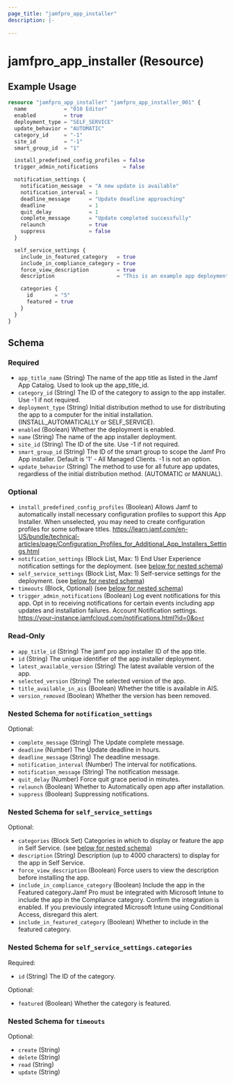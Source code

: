 ```yaml
---
page_title: "jamfpro_app_installer"
description: |-
  
---
```


# jamfpro_app_installer (Resource)


## Example Usage
```terraform
resource "jamfpro_app_installer" "jamfpro_app_installer_001" {
  name            = "010 Editor"
  enabled         = true
  deployment_type = "SELF_SERVICE"
  update_behavior = "AUTOMATIC"
  category_id     = "-1"
  site_id         = "-1"
  smart_group_id  = "1"

  install_predefined_config_profiles = false
  trigger_admin_notifications        = false

  notification_settings {
    notification_message  = "A new update is available"
    notification_interval = 1
    deadline_message      = "Update deadline approaching"
    deadline              = 1
    quit_delay            = 1
    complete_message      = "Update completed successfully"
    relaunch              = true
    suppress              = false
  }

  self_service_settings {
    include_in_featured_category   = true
    include_in_compliance_category = true
    force_view_description         = true
    description                    = "This is an example app deployment"

    categories {
      id       = "5"
      featured = true
    }
  }
}
```

<!-- schema generated by tfplugindocs -->
## Schema

### Required

- `app_title_name` (String) The name of the app title as listed in the Jamf App Catalog. Used to look up the app_title_id.
- `category_id` (String) The ID of the category to assign to the app installer. Use -1 if not required.
- `deployment_type` (String) Initial distribution method to use for distributing the app to a computer for the initial installation. (INSTALL_AUTOMATICALLY or SELF_SERVICE).
- `enabled` (Boolean) Whether the deployment is enabled.
- `name` (String) The name of the app installer deployment.
- `site_id` (String) The ID of the site. Use -1 if not required.
- `smart_group_id` (String) The ID of the smart group to scope the Jamf Pro App installer. Default is '1' - All Managed Clients. -1 is not an option.
- `update_behavior` (String) The method to use for all future app updates, regardless of the initial distribution method. (AUTOMATIC or MANUAL).

### Optional

- `install_predefined_config_profiles` (Boolean) Allows Jamf to automatically install necessary configuration profiles to support this App Installer. When unselected, you may need to create configuration profiles for some software titles. https://learn.jamf.com/en-US/bundle/technical-articles/page/Configuration_Profiles_for_Additional_App_Installers_Settings.html
- `notification_settings` (Block List, Max: 1) End User Experience notification settings for the deployment. (see [below for nested schema](#nestedblock--notification_settings))
- `self_service_settings` (Block List, Max: 1) Self-service settings for the deployment. (see [below for nested schema](#nestedblock--self_service_settings))
- `timeouts` (Block, Optional) (see [below for nested schema](#nestedblock--timeouts))
- `trigger_admin_notifications` (Boolean) Log event notifications for this app. Opt in to receiving notifications for certain events including app updates and installation failures. Account Notification settings. https://your-instance.jamfcloud.com/notifications.html?id=0&o=r

### Read-Only

- `app_title_id` (String) The jamf pro app installer ID of the app title.
- `id` (String) The unique identifier of the app installer deployment.
- `latest_available_version` (String) The latest available version of the app.
- `selected_version` (String) The selected version of the app.
- `title_available_in_ais` (Boolean) Whether the title is available in AIS.
- `version_removed` (Boolean) Whether the version has been removed.

<a id="nestedblock--notification_settings"></a>
### Nested Schema for `notification_settings`

Optional:

- `complete_message` (String) The Update complete message.
- `deadline` (Number) The Update deadline in hours.
- `deadline_message` (String) The deadline message.
- `notification_interval` (Number) The interval for notifications.
- `notification_message` (String) The notification message.
- `quit_delay` (Number) Force quit grace period in minutes.
- `relaunch` (Boolean) Whether to Automatically open app after installation.
- `suppress` (Boolean) Suppressing notifications.


<a id="nestedblock--self_service_settings"></a>
### Nested Schema for `self_service_settings`

Optional:

- `categories` (Block Set) Categories in which to display or feature the app in Self Service. (see [below for nested schema](#nestedblock--self_service_settings--categories))
- `description` (String) Description (up to 4000 characters) to display for the app in Self Service.
- `force_view_description` (Boolean) Force users to view the description before installing the app.
- `include_in_compliance_category` (Boolean) Include the app in the Featured category.Jamf Pro must be integrated with Microsoft Intune to include the app in the Compliance category. Confirm the integration is enabled. If you previously integrated Microsoft Intune using Conditional Access, disregard this alert.
- `include_in_featured_category` (Boolean) Whether to include in the featured category.

<a id="nestedblock--self_service_settings--categories"></a>
### Nested Schema for `self_service_settings.categories`

Required:

- `id` (String) The ID of the category.

Optional:

- `featured` (Boolean) Whether the category is featured.



<a id="nestedblock--timeouts"></a>
### Nested Schema for `timeouts`

Optional:

- `create` (String)
- `delete` (String)
- `read` (String)
- `update` (String)